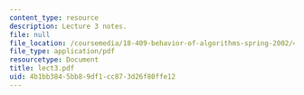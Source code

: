 ```yaml
---
content_type: resource
description: Lecture 3 notes.
file: null
file_location: /coursemedia/18-409-behavior-of-algorithms-spring-2002/4b1bb3845bb89df1cc873d26f80ffe12_lect3.pdf
file_type: application/pdf
resourcetype: Document
title: lect3.pdf
uid: 4b1bb384-5bb8-9df1-cc87-3d26f80ffe12
---
```


